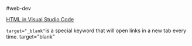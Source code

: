 #web-dev 

[HTML in Visual Studio Code](https://code.visualstudio.com/docs/languages/html)

`target="_blank"`is a special keyword that will open links in a new tab every time. target="blank"